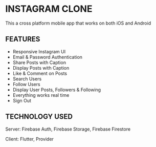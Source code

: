 # INSTAGRAM CLONE

This a cross platform mobile app that works on both iOS and Android

## FEATURES

- Responsive Instagram UI
- Email & Password Authentication
- Share Posts with Caption
- Display Posts with Caption
- Like & Comment on Posts
- Search Users
- Follow Users
- Display User Posts, Followers & Following
- Everything works real time
- Sign Out


## TECHNOLOGY USED

Server: Firebase Auth, Firebase Storage, Firebase Firestore

Client: Flutter, Provider
